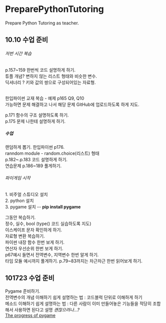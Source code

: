 # PreparePythonTutoring
Prepare Python Tutoring as teacher. 


<h2>10.10 수업 준비</h2>

<h6>저번 시간 복습</h6>
<p>
p.157~159 한번씩 코드 설명하게 하기.<br>
튜플 개념? 변하지 않는 리스트 형태와 비슷한 변수. <br>
딕셔너리 ? 키와 값의 쌍으로 구성되어있는 자료형.
<br><br>

한입파이썬 교재 복습 - 예제 p165 Q9, Q10<br>
가능하면 문제 해결하고 나서 해당 문제 GitHub에 업로드하도록 하게 지도.<br>

p.171 함수의 구조 설명하도록 하기. <br>
p.175 문제 나한테 설명하게 하기. <br>
</p>

<h5>수업</h5>
<p>
랜덤하게 뽑기. 한입파이썬 p176.<br>
ranndom module - random.choice(리스트) 형태<br>
p.182~.p.183 코드 설명하게 하기.<br>
연습문제 p.186~189 풀게하기.<br>

<h6>파이게임 시작</h6>
<p>
1. 비주얼 스튜디오 설치<br> 
2. python 설치 <br>
3. pygame 설치 -- <b>pip install pygame</b> <br>

그동안 복습하기.<br>
정수, 실수, bool (type() 코드 실습하도록 지도)<br>
이스케이프 문자 확인하게 하기.<br>
자료형 변환 복습하기.<br>
파이썬 내장 함수 한번 보게 하기. <br>
연산자 우선순위 한번 보게 하기.<br>
p67예시 들면서 전역변수, 지역변수 한번 알게 하기.<br>
타임 모듈 예시까지 풀게하기. p.79~83까지는 차근차근 한번 읽어보게 하기.

<h2>101723 수업 준비</h2>
<p>Pygame 준비하기. <br>
  전역변수의 개념 이해하기 쉽게 설명하는 법 : 코드블럭 단위로 이해하게 하기 <br>
  메소드 이해하기 쉽게 설명하는 법 : 다른 사람이 이미 만들어놓은 기능들을 적당히 조합해서 사용하면 된다고 설명 <i>괜찮으려나...?</i><br>
  <a href="https://youtu.be/lzHLPaU7UUE?si=41FFM0hi6lztq9Hm">The progress of pygame</a>
</p>

  
</p>
</P>

